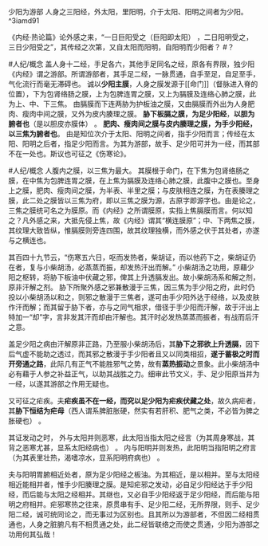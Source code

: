少阳为游部
人身之三阳经，外太阳，里阳明，介于太阳、阳明之间者为少阳。 ^3iamd91

《内经·热论篇》论外感之来，“一日巨阳受之（巨阳即太阳） ，二日阳明受之，三日少阳受之”，其传经之次第，又自太阳而阳明，自阳明而少阳者？ #？ 

#人纪/概念 
盖人身十二经，手足各六，其他手足同名之经，原各有界限，独少阳《内经》谓之游部。所谓游部者，其手足二经，一脉贯通，自手至足，自足至手，气化流行而毫无滞碍也。
诚以**少阳主膜**，人身之膜发源于[[命门]]（督脉进入脊的位置），下为包肾络肠之膜，上为包脾连胃之膜，又上为膈膜及连络心肺之膜，此为上、中、下三焦。
由膈膜而下连两胁为护板油之膜，又由膈膜而外出为人身肥肉、瘦肉中间之膜，又外为皮内腠理之膜。
**胁下板膈之膜，为足少阳经**，**以胆为腑者也**（是以胆皮亦膜体） 。
**肥肉、瘦肉间之膜与皮内腠理之膜，为手少阳经，以三焦为腑者也**。
由是知位次介于太阳、阳明之间者，指手少阳而言；传经在太阳、阳明之后者，指足少阳而言。为其为游部，故手、足少阳可并为一经，而其部不在一处也。斯议也可征之《伤寒论》。

#人纪/概念 
人腹内之膜，以三焦为最大。
其膜根于命门，在下焦为包肾络肠之膜，在中焦为包脾连胃之膜，在上焦为膈膜及连络心肺之膜，此腹中之膜也。至身上之膜，肥肉、瘦肉间之膜，为半表、半里之膜；与皮肤相连之膜，为在表腠理之膜，此二处之膜皆以三焦为府，即以三焦之膜为源，古原字即源字也。由是论之，三焦之膜统可名之为膜原。而《内经》之所谓膜原，实指上焦膈膜而言。何以知之？凡外感之来，大抵先侵上焦，故《内经》谓其“横连膜原”；中、下两焦之膜，其纹理大致皆纵，惟膈膜则旁连四围，故其纹理独横，而外感之伏于其处者，亦遂与之横连也。


其百四十九节云，“伤寒五六日，呕而发热者，柴胡证，而以他药下之，柴胡证仍在者，复与小柴胡汤，必蒸蒸而振，却发热汗出而解。”
小柴胡汤之功用，原藉少阳之枢转，将胁下板油中伏藏之邪，俾其上升透膈发出。故小柴胡汤系和解之剂，原非汗解之剂。
胁下所聚外感之邪兼散漫于三焦，因三焦为手少阳之府，此时仍投以小柴胡汤以和之，则邪之散漫于三焦者，遂可由手少阳外达于经络，以及皮肤作汗而解；而其留于胁下者，亦与之同气相求，借径于手少阳而汗解，故于汗出上特加一“却”字，言非发其汗而却由汗解也。其汗时必发热蒸蒸而振者，有战而后汗之意。

盖足少阳之病由汗解原非正路，乃至服小柴胡汤后，其**胁下之邪欲上升透膈**，因下后气虚不能助之透过，而其邪之散漫于手少阳者且又以同类相招，**遂于蓄极之时而开旁通之路**，此际几有正气不能胜邪气之势，故有**蒸热振动**之景象。此小柴胡汤中必有藉于人参之补益正气，以助其战胜之力。细审此节文义，手、足少阳原当并为一经，以遂其游部之作用无疑也。



又可征之疟疾。夫**疟疾虽不在一经，而究以足少阳为疟疾伏藏之处**，故久病疟者，其**胁下恒结为疟母**（西人谓系脾脏胀硬，然实有若肝积、肥气之类，不必皆为脾之胀硬也） 。

其证发动之时，
外与太阳并则恶寒，此太阳当指太阳之经言（为其周身寒战，其背之恶寒尤甚，显系太阳经病也） 。
内与阳明并则发热，此阳明当指阳明之府言（为其表里壮热，渴嗜凉水，显系阳明府病也） 。

夫与阳明胃腑相近处者，原为足少阳经之板油。为其相近，是以相并。至与太阳经相近能相并者，惟手少阳腠理之膜。是知疟邪之发动，必自足少阳经达于手少阳经，而后能与太阳之经相并。其继也，又必自手少阳经返于足少阳经，而后能与阳明之府相并。疟邪寒热之往来，原贯串有手、足少阳二经，无所界限，则手、足少阳二经，诚可统同论之，而无事过为区别也。且其所以为游部者，不但因二经相贯通也，人身之脏腑凡有不相贯通之处，此二经皆联络之而使之贯通，少阳为游部之功用何其弘哉！














